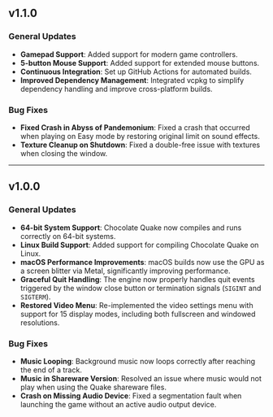 ## v1.1.0

### General Updates

- **Gamepad Support**: Added support for modern game controllers.
- **5-button Mouse Support**: Added support for extended mouse buttons.
- **Continuous Integration**: Set up GitHub Actions for automated builds.
- **Improved Dependency Management**: Integrated vcpkg to simplify dependency
  handling and improve cross-platform builds.

### Bug Fixes

- **Fixed Crash in Abyss of Pandemonium**: Fixed a crash that occurred when
  playing on Easy mode by restoring original limit on sound effects.
- **Texture Cleanup on Shutdown**: Fixed a double-free issue with textures when
  closing the window.

---

## v1.0.0

### General Updates

- **64-bit System Support**: Chocolate Quake now compiles and runs correctly on
  64-bit systems.
- **Linux Build Support**: Added support for compiling Chocolate Quake on Linux.
- **macOS Performance Improvements**: macOS builds now use the GPU as a screen
  blitter via Metal, significantly improving performance.
- **Graceful Quit Handling**: The engine now properly handles quit events
  triggered by the window close button or termination signals (`SIGINT` and
  `SIGTERM`).
- **Restored Video Menu**: Re-implemented the video settings menu with support
  for 15 display modes, including both fullscreen and windowed resolutions.

### Bug Fixes

- **Music Looping**: Background music now loops correctly after reaching the end
  of a track.
- **Music in Shareware Version**: Resolved an issue where music would not play
  when using the Quake shareware files.
- **Crash on Missing Audio Device**: Fixed a segmentation fault when launching
  the game without an active audio output device.
